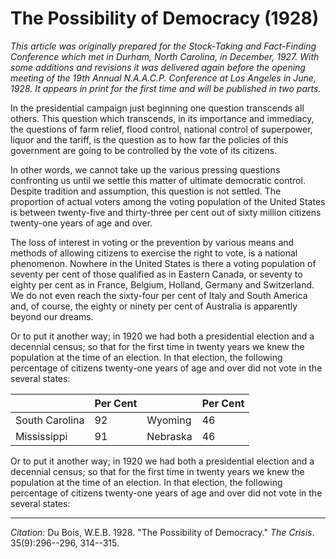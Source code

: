 <!--
title:   The Possibility of Democracy
author:  Du Bois, W.E.B.
journal: The Crisis
year:    1928
volume:  35
issue:   9
pages:   296--296, 314--315
-->
# The Possibility of Democracy (1928)

*This article was originally prepared for the Stock-Taking and Fact-Finding Conference which met in Durham, North Carolina, in December, 1927. With some additions and revisions it was delivered again before the opening meeting of the 19th Annual N.A.A.C.P. Conference at Los Angeles in June, 1928. It appears in print for the first time and will be published in two parts.*

In the presidential campaign just beginning one question transcends all others. This question which transcends, in its importance and immediacy, the questions of farm relief, flood control, national control of superpower, liquor and the tariff, is the question as to how far the policies of this government are going to be controlled by the vote of its citizens. 

In other words, we cannot take up the various pressing questions confronting us until we settle this matter of ultimate democratic control. Despite tradition and assumption, this question is not settled. The proportion of actual voters among the voting population of the United States is between twenty-five and thirty-three per cent out of sixty million citizens twenty-one years of age and over.

The loss of interest in voting or the prevention by various means and methods of allowing citizens to exercise the right to vote, is a national phenomenon. Nowhere in the United States is there a voting population of seventy per cent of those qualified as in Eastern Canada, or seventy to eighty per cent as in France, Belgium, Holland, Germany and Switzerland. We do not even reach the sixty-four per cent of Italy and South America and, of course, the eighty or ninety per cent of Australia is apparently beyond our dreams. 

Or  to put it another way; in 1920 we had both a presidential election and a decennial census; so that for the first time in twenty years we knew the population at the time of an election. In that election, the following percentage of citizens twenty-one years of age and over did not vote in the several states: 

<table class="dot-table">
<thead>
  <tr>
    <th></th>
    <th>Per Cent</th>
    <th></th>
    <th>Per Cent</th>
  </tr>
</thead>
<tbody>
  <tr>
    <td class="dot-cell">South Carolina</td>
    <td>92</td>
    <td class="dot-cell">Wyoming</td>
    <td>46</td>
  </tr>
  <tr>
    <td>Mississippi</td>
    <td>91</td>
    <td>Nebraska</td>
    <td >46</td>
  </tr>
</tbody>
</table>

Or  to put it another way; in 1920 we had both a presidential election and a decennial census; so that for the first time in twenty years we knew the population at the time of an election. In that election, the following percentage of citizens twenty-one years of age and over did not vote in the several states: 

_________________
*Citation:* Du Bois, W.E.B. 1928. "The Possibility of Democracy." *The Crisis*. 35(9):296--296, 314--315.